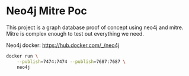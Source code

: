# Neo4j Mitre Poc

This project is a graph database proof of concept using neo4j and mitre. Mitre is complex enough to test out everything
we need.

Neo4j docker: https://hub.docker.com/_/neo4j

```sh
docker run \
    --publish=7474:7474 --publish=7687:7687 \
    neo4j
```
